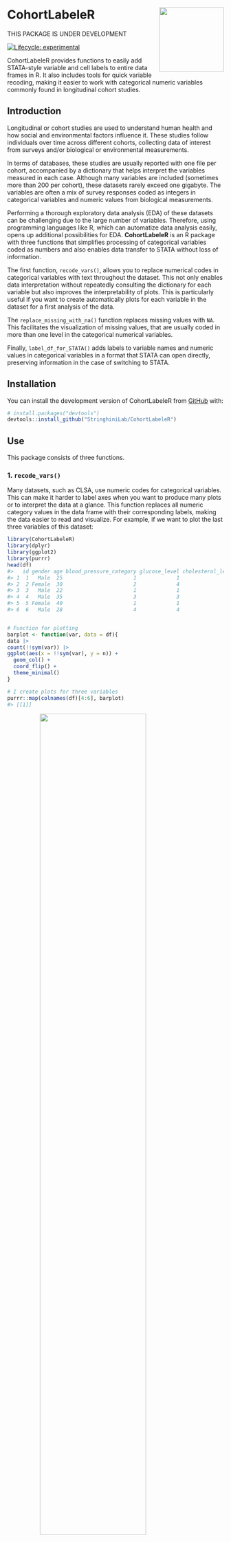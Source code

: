 
<!-- README.md is generated from README.Rmd. Please edit that file -->

# CohortLabeleR <img src="logo.png" align="right" height="150"/>

THIS PACKAGE IS UNDER DEVELOPMENT

<!-- badges: start -->

[![Lifecycle:
experimental](https://img.shields.io/badge/lifecycle-experimental-orange.svg)](https://lifecycle.r-lib.org/articles/stages.html#experimental)
<!-- badges: end -->

CohortLabeleR provides functions to easily add STATA-style variable and
cell labels to entire data frames in R. It also includes tools for quick
variable recoding, making it easier to work with categorical numeric
variables commonly found in longitudinal cohort studies.

## Introduction

Longitudinal or cohort studies are used to understand human health and
how social and environmental factors influence it. These studies follow
individuals over time across different cohorts, collecting data of
interest from surveys and/or biological or environmental measurements.

In terms of databases, these studies are usually reported with one file
per cohort, accompanied by a dictionary that helps interpret the
variables measured in each case. Although many variables are included
(sometimes more than 200 per cohort), these datasets rarely exceed one
gigabyte. The variables are often a mix of survey responses coded as
integers in categorical variables and numeric values from biological
measurements.

Performing a thorough exploratory data analysis (EDA) of these datasets
can be challenging due to the large number of variables. Therefore,
using programming languages like R, which can automatize data analysis
easily, opens up additional possibilities for EDA. **CohortLabeleR** is
an R package with three functions that simplifies processing of
categorical variables coded as numbers and also enables data transfer to
STATA without loss of information.

The first function, `recode_vars()`, allows you to replace numerical
codes in categorical variables with text throughout the dataset. This
not only enables data interpretation without repeatedly consulting the
dictionary for each variable but also improves the interpretability of
plots. This is particularly useful if you want to create automatically
plots for each variable in the dataset for a first analysis of the data.

The `replace_missing_with_na()` function replaces missing values with
`NA`. This facilitates the visualization of missing values, that are
usually coded in more than one level in the categorical numerical
variables.

Finally, `label_df_for_STATA()` adds labels to variable names and
numeric values in categorical variables in a format that STATA can open
directly, preserving information in the case of switching to STATA.

## Installation

You can install the development version of CohortLabeleR from
[GitHub](https://github.com/) with:

``` r
# install.packages("devtools")
devtools::install_github("StringhiniLab/CohortLabeleR")
```

## Use

This package consists of three functions.

### 1. `recode_vars()`

Many datasets, such as CLSA, use numeric codes for categorical
variables. This can make it harder to label axes when you want to
produce many plots or to interpret the data at a glance. This function
replaces all numeric category values in the data frame with their
corresponding labels, making the data easier to read and visualize. For
example, if we want to plot the last three variables of this dataset:

``` r
library(CohortLabeleR)
library(dplyr)
library(ggplot2)
library(purrr)
head(df)
#>   id gender age blood_pressure_category glucose_level cholesterol_level
#> 1  1   Male  25                       1             1                 1
#> 2  2 Female  30                       2             4                 3
#> 3  3   Male  22                       1             1                 1
#> 4  4   Male  35                       3             3                 2
#> 5  5 Female  40                       1             1                 3
#> 6  6   Male  28                       4             4                 2
```

``` r

# Function for plotting
barplot <- function(var, data = df){
data |> 
count(!!sym(var)) |> 
ggplot(aes(x = !!sym(var), y = n)) +
  geom_col() + 
  coord_flip() +
  theme_minimal()
}

# I create plots for three variables
purrr::map(colnames(df)[4:6], barplot)
#> [[1]]
```

<img src="man/figures/README-unnamed-chunk-2-1.png" width="70%" style="display: block; margin: auto;" />

    #> 
    #> [[2]]

<img src="man/figures/README-unnamed-chunk-2-2.png" width="70%" style="display: block; margin: auto;" />

    #> 
    #> [[3]]

<img src="man/figures/README-unnamed-chunk-2-3.png" width="70%" style="display: block; margin: auto;" />
The category levels of each variable are not possible to recognize. To
fix this, you can use `recode_vars` to replace the labels directly,
using the dictionary as a reference.

``` r
# dictionary
head(dict_df)
#>                  variable level_num            level_str
#> 1 blood_pressure_category         1               Normal
#> 2 blood_pressure_category         2             Elevated
#> 3 blood_pressure_category         3 Hypertension Stage 1
#> 4 blood_pressure_category         4 Hypertension Stage 2
#> 5           glucose_level         1                  Low
#> 6           glucose_level         2               Normal

# recoding the variables
df_recoded <- recode_vars(data = df,
            # specify here other numeric columns you would like to ignore
            ignore_columns = c(id, age), 
            dictionary = dict_df,
            # dictionary column with the variable names
            var_colname = variable, # dictionary column with the variables
            # dictionary column with the category numbers
            num_colname = level_num,
            # dictionary column with the category labels
            str_colname = level_str)
head(df_recoded)
#>   id gender age blood_pressure_category glucose_level cholesterol_level
#> 1  1   Male  25                  Normal           Low         Desirable
#> 2  2 Female  30                Elevated          High              High
#> 3  3   Male  22                  Normal           Low         Desirable
#> 4  4   Male  35    Hypertension Stage 1  Pre-diabetes        Borderline
#> 5  5 Female  40                  Normal           Low              High
#> 6  6   Male  28    Hypertension Stage 2          High        Borderline
```

``` r
purrr::map(data = df_recoded, colnames(df_recoded)[4:6], barplot)
#> [[1]]
```

<img src="man/figures/README-unnamed-chunk-4-1.png" width="70%" style="display: block; margin: auto;" />

    #> 
    #> [[2]]

<img src="man/figures/README-unnamed-chunk-4-2.png" width="70%" style="display: block; margin: auto;" />

    #> 
    #> [[3]]

<img src="man/figures/README-unnamed-chunk-4-3.png" width="70%" style="display: block; margin: auto;" />

### 2. `replace_missing_with_na()`

This function reads the dictionary and detects observations that are
coded as missing. These missing values are represented numerically, with
values like -99, which are clearly not valid results.

Databases such as CLSA, encode these missing values distinguishing the
reasons for the missing data and assigning different numeric codes to
each case. It is not the same to say that the person preferred not to
answer the survey as it is to say that the survey was never conducted.
This means that there are many numeric codes that can represent a
missing value.

The goal of this function is to convert all of the missing values of the
categorical variables coded as numbers of a data frame to `NA`. This
makes it much easier to detect the total amount of missing data per
variable, regardless of the origin of the missing values.

``` r
# There are missing values in blood_pressure_category and cholesterol_level
df_missing
#>    id gender age blood_pressure_category glucose_level cholesterol_level
#> 1   1   Male  25                       1             1                 1
#> 2   2 Female  30                       2             4                 3
#> 3   3   Male  22                       1             2             -9999
#> 4   4   Male  35                       3             3                 2
#> 5   5 Female  40                       1             1                 3
#> 6   6   Male  28                       4             4                 2
#> 7   7 Female  32                       1             1                 1
#> 8   8   Male  27                       2             1                 1
#> 9   9 Female  45                   -9999             4                 3
#> 10 10   Male  29                       1             1             -8888
```

``` r
df_missing_NA <- replace_missing_with_na(dataset = df_missing,
                         ignore_columns = c(id, age),
                         dictionary = dict_df_missing,
                         var_colname = variable,
                         num_colname = level_num,
                         missing_colname = missing)

df_missing_NA
#>    id gender age blood_pressure_category glucose_level cholesterol_level
#> 1   1   Male  25                       1             1                 1
#> 2   2 Female  30                       2             4                 3
#> 3   3   Male  22                       1             2                NA
#> 4   4   Male  35                       3             3                 2
#> 5   5 Female  40                       1             1                 3
#> 6   6   Male  28                       4             4                 2
#> 7   7 Female  32                       1             1                 1
#> 8   8   Male  27                       2             1                 1
#> 9   9 Female  45                      NA             4                 3
#> 10 10   Male  29                       1             1                NA
```

Now, let’s estimate the percentage of data that is missing.

``` r
# 2 of 10 observations are missing for cholesterol_level (20%)
# 1 of 10 observations are missing for blood_pressure_category (10%)
colMeans(is.na.data.frame(df_missing_NA))*100
#>                      id                  gender                     age 
#>                       0                       0                       0 
#> blood_pressure_category           glucose_level       cholesterol_level 
#>                      10                       0                      20
```

### 3. `label_df_for_STATA()`

To open a database in a format compatible with STATA, it is advisable
that:

1.  **The variables have labels**.  
    This allows information that is typically not encoded in the
    variable name, such as units or more detailed human readable text,
    to be associated with each data column.

2.  **The numeric values of categorical variables have labels**.  
    For variables reported as categorical and coded as numbers, it is
    possible to assign labels. This way, it is easy to visualize what
    each category level represents in STATA.

The function `label_df_for_STATA()` reads the data frame and the
provided dictionary, and adds a variable label to all column names, as
well as a label to all numeric variables reported as categorical. It is
possible to exclude those numeric variables without levels using the
`ignore_columns` argument.

In this way, the data frame can be saved as a `.dta` file and easily
opened in STATA with all the important information needed for the
analysis.

``` r
df_stata <- label_df_for_STATA(dataset = df,
                   dictionary = dict_df_var_label,
                   ignore_columns = c("id", "age"),
                   var_label = var_label , # variable label
                   var_colname = variable, # variable colname
                   num_colname = level_num, # code number
                   str_colname = level_str) # code label

# You can recognize the variable labels (as attributes) and code labels (as labels) when checking the data frame structure
str(df_stata)
#> 'data.frame':    10 obs. of  6 variables:
#>  $ id                     : int  1 2 3 4 5 6 7 8 9 10
#>   ..- attr(*, "label")= chr "Patient Id"
#>  $ gender                 : Factor w/ 2 levels "Male","Female": 1 2 1 1 2 1 2 1 2 1
#>   ..- attr(*, "label")= chr "Gender"
#>  $ age                    : num  25 30 22 35 40 28 32 27 45 29
#>   ..- attr(*, "label")= chr "Age (years)"
#>  $ blood_pressure_category: dbl+lbl [1:10] 1, 1, 1, 1, 1, 1, 1, 1, 1, 1
#>    ..@ labels: Named num  1 2 3 4
#>    .. ..- attr(*, "names")= chr [1:4] "Normal" "Elevated" "Hypertension Stage 1" "Hypertension Stage 2"
#>    ..@ label : chr "Blood pressure"
#>  $ glucose_level          : dbl+lbl [1:10] 1, 1, 1, 1, 1, 1, 1, 1, 1, 1
#>    ..@ labels: Named num  1 2 3 4
#>    .. ..- attr(*, "names")= chr [1:4] "Low" "Normal" "Pre-diabetes" "High"
#>    ..@ label : chr "Glucose Level"
#>  $ cholesterol_level      : dbl+lbl [1:10] 1, 1, 1, 1, 1, 1, 1, 1, 1, 1
#>    ..@ labels: Named num  1 2 3
#>    .. ..- attr(*, "names")= chr [1:3] "Desirable" "Borderline" "High"
#>    ..@ label : chr "Cholesterol Level"
```

Finally, you can save the file using the `haven` package:

``` r
# save the file in STATA format
haven::write_dta(df_stata, "data/2020-11-04_df_stata.dta")
```
